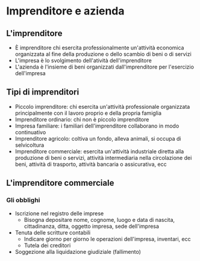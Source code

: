 # Imprenditore e azienda

## L'imprenditore

- È imprenditore chi esercita professionalmente un'attività economica organizzata al fine della produzione o dello scambio di beni o di servizi
- L'impresa è lo svolgimento dell'atività dell'imprenditore
- L'azienda è l'insieme di beni organizzati dall'imprenditore per l'esercizio dell'impresa

## Tipi di imprenditori

- Piccolo imprenditore: chi esercita un'attività professionale organizzata principalmente con il lavoro proprio e della propria famiglia
- Imprenditore ordinario: chi non è piccolo imprenditore
- Impresa familiare: i familiari dell'imprenditore collaborano in modo continuativo
- Imprenditore agricolo: coltiva un fondo, alleva animali, si occupa di selvicoltura
- Imprenditore commerciale: esercita un'attività industriale diretta alla produzione di beni o servizi, attività intermediaria nella circolazione dei beni, attività di trasporto, attività bancaria o assicurativa, ecc

## L'imprenditore commerciale

### Gli obblighi

- Iscrizione nel registro delle imprese
	- Bisogna depositare nome, cognome, luogo e data di nascita, cittadinanza, ditta, oggetto impresa, sede dell'impresa
- Tenuta delle scritture contabili
	- Indicare giorno per giorno le operazioni dell'impresa, inventari, ecc
	- Tutela dei creditori
- Soggezione alla liquidazione giudiziale (fallimento)